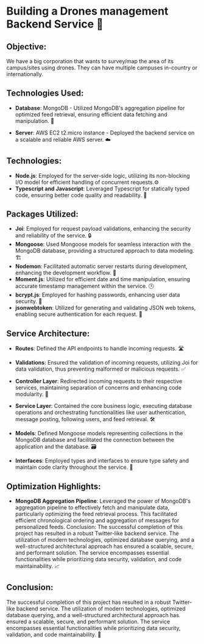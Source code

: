 # Building a Drones management Backend Service 🚀

## Objective:
We have a big corporation that wants to survey/map the area of its
campus/sites using drones. They can have multiple campuses in-country or
internationally.

## Technologies Used:

- **Database**: MongoDB - Utilized MongoDB's aggregation pipeline for optimized feed retrieval, ensuring efficient data fetching and manipulation. 🔄

- **Server**: AWS EC2 t2.micro instance - Deployed the backend service on a scalable and reliable AWS server. ☁️

## Technologies:

 - **Node.js**: Employed for the server-side logic, utilizing its non-blocking I/O model for efficient handling of concurrent requests.⚙️
- **Typescript and Javascript**: Leveraged Typescript for statically typed code, ensuring better code quality and readability. 📝

## Packages Utilized:

- **Joi**: Employed for request payload validations, enhancing the security and reliability of the service. 🔒
- **Mongoose**: Used Mongoose models for seamless interaction with the MongoDB database, providing a structured approach to data modeling. 🏗️
- **Nodemon**: Facilitated automatic server restarts during development, enhancing the development workflow. 🔄
- **Moment.js**: Utilized for efficient date and time manipulation, ensuring accurate timestamp management within the service. 🕒
- **bcrypt.js**: Employed for hashing passwords, enhancing user data security.  🔐
- **jsonwebtoken**: Utilized for generating and validating JSON web tokens, enabling secure authentication for each request. 🎫

## Service Architecture:

- **Routes**: Defined the API endpoints to handle incoming requests. 🛣️

- **Validations**: Ensured the validation of incoming requests, utilizing Joi for data validation, thus preventing malformed or malicious requests. ✅

- **Controller Layer**: Redirected incoming requests to their respective services, maintaining separation of concerns and enhancing code modularity. 🎯

- **Service Layer**: Contained the core business logic, executing database operations and orchestrating functionalities like user authentication, message posting, following users, and feed retrieval. 🛠️

- **Models**: Defined Mongoose models representing collections in the MongoDB database and facilitated the connection between the application and the database. 🗃️

- **Interfaces**: Employed types and interfaces to ensure type safety and maintain code clarity throughout the service. 🧩

## Optimization Highlights:

- **MongoDB Aggregation Pipeline**: Leveraged the power of MongoDB's aggregation pipeline to effectively fetch and manipulate data, particularly optimizing the feed retrieval process. This facilitated efficient chronological ordering and aggregation of messages for personalized feeds.
Conclusion:
The successful completion of this project has resulted in a robust Twitter-like backend service. The utilization of modern technologies, optimized database querying, and a well-structured architectural approach has ensured a scalable, secure, and performant solution. The service encompasses essential functionalities while prioritizing data security, validation, and code maintainability. 📈

## Conclusion:
The successful completion of this project has resulted in a robust Twitter-like backend service. The utilization of modern technologies, optimized database querying, and a well-structured architectural approach has ensured a scalable, secure, and performant solution. The service encompasses essential functionalities while prioritizing data security, validation, and code maintainability.  🎉



